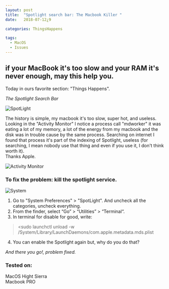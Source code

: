 ```yaml
---
layout: post
title:  "Spotlight search bar: The Macbook Killer "
date:   2018-07-12¿9

categories: ThingsHappens

tags:
  - MacOS
  - Issues
---
```


## if your MacBook it's too slow and your RAM it's never enough, may this help you.

Today in ours favorite section: "Things Happens".

*The Spotlight Search Bar*

![SpotLight](http://www.intego.com/mac-security-blog/wp-content/uploads/2015/01/spotlight-600x300.jpeg)

The history is simple, my macbook it's too slow, super hot, and useless.
Looking in the "Activity Monitor" I notice a process call "mdworker" it was eating a lot of my memory, a lot of the energy from my macbook
and the disk was in trouble cause by the same process.
Searching on internet I found that process it's part of the indexing of Spotlight, useless (for searching, I mean nobody use that thing and even if you use it, I don't think worth it). <br />
Thanks Apple.

![Activity Monitor](https://www.howtogeek.com/wp-content/uploads/2015/09/ActivityMonitorMain.png)

<!-- more -->

### To fix the problem: kill the spotlight service.

![System](https://images.techhive.com/images/article/2013/10/mavericks_prefs_categories-we-dont-need-em-100065975-orig.png)

1.  Go to "System Preferences" > "SpotLight". And uncheck all the categories, uncheck everything.
2.  From the finder, select “Go” > “Utilities” > “Terminal“.
3.  In terminal for disable for good, write: <br />
> <sudo launchctl unload -w /System/Library/LaunchDaemons/com.apple.metadata.mds.plist
4.  You can enable the Spotlight again but, why do you do that? 

*And there you go!, problem fixed.*

### Tested on:
MacOS Hight Sierra <br />
Macbook PRO <br />
